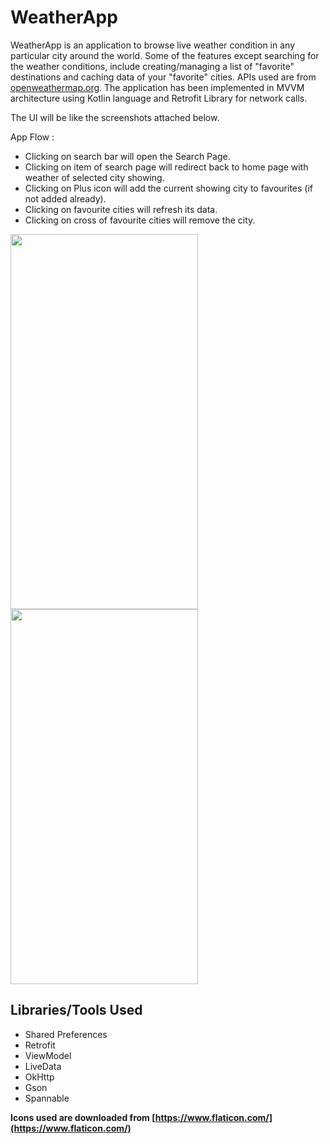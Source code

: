 # WeatherApp
WeatherApp is an application to browse live weather condition in any particular city around the world. Some of the features except searching for the weather conditions, include creating/managing a list of "favorite" destinations and caching data of your "favorite" cities.
APIs used are from [openweathermap.org](https://openweathermap.org/current). The application has been implemented in MVVM architecture using Kotlin language and Retrofit Library for network calls.

The UI will be like the screenshots attached below.

App Flow :
* Clicking on search bar will open the Search Page.
* Clicking on item of search page will redirect back to home page with weather of selected city showing.
* Clicking on Plus icon will add the current showing city to favourites (if not added already).
* Clicking on favourite cities will refresh its data.
* Clicking on cross of favourite cities will remove the city.

<img src="https://user-images.githubusercontent.com/41373854/116959646-cfcb4880-acbb-11eb-8637-3e3fb2e56c07.jpeg" width="300" height="600">   <img src="https://user-images.githubusercontent.com/41373854/116959658-da85dd80-acbb-11eb-9efc-97715c0d0156.jpeg" width="300" height="600">


## Libraries/Tools Used
* Shared Preferences
* Retrofit
* ViewModel
* LiveData
* OkHttp
* Gson
* Spannable


**Icons used are downloaded from [https://www.flaticon.com/](https://www.flaticon.com/)**
